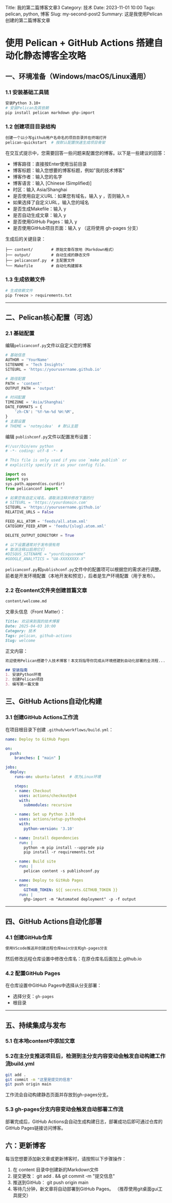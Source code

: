Title: 我的第二篇博客文章3
Category: 技术
Date: 2023-11-01 10:00
Tags: pelican, python, 博客
Slug: my-second-post2
Summary: 这是我使用Pelican创建的第二篇博客文章
# 使用 Pelican + GitHub Actions 搭建自动化静态博客全攻略

## 一、环境准备（Windows/macOS/Linux通用）

### 1.1 安装基础工具链
```bash
安装Python 3.10+
# 安装Pelican及其依赖
pip install pelican markdown ghp-import

```

### 1.2 创建项目目录结构
```bash
创建一个以小写github用户名命名的项目目录并在终端打开
pelican-quickstart  # 按默认配置快速生成项目骨架
```
在交互式提示中，您需要回答一些问题来配置您的博客。以下是一些建议的回答：

- 博客路径：直接按Enter使用当前目录
- 博客标题：输入您想要的博客标题，例如"我的技术博客"
- 博客作者：输入您的名字
- 博客语言：输入 [Chinese (Simplified)]
- 时区：输入 Asia/Shanghai
- 是否使用自定义URL：如果您有域名，输入 y ，否则输入 n
- 如果选择了自定义URL，输入您的域名
- 是否生成Makefile：输入 y
- 是否自动生成文章：输入 y
- 是否使用GitHub Pages：输入 y
- 是否使用GitHub项目页面：输入 y （这将使用 gh-pages 分支）

生成后的关键目录：
```
├── content/        # 原始文章存放地（Markdown格式）
├── output/         # 自动生成的静态文件
├── pelicanconf.py  # 主配置文件
└── Makefile        # 自动化构建脚本
```
### 1.3 生成依赖文件
```bash
# 生成依赖文件
pip freeze > requirements.txt
```
---

## 二、Pelican核心配置（可选）

### 2.1 基础配置
编辑`pelicanconf.py`文件以自定义您的博客
```python
# 基础信息
AUTHOR = 'YourName'
SITENAME = 'Tech Insights'
SITEURL = 'https://yourusername.github.io'

# 路径配置
PATH = 'content'
OUTPUT_PATH = 'output'

# 时间配置
TIMEZONE = 'Asia/Shanghai'
DATE_FORMATS = {
    'zh-CN': '%Y-%m-%d %H:%M',
}
# 主题设置
# THEME = 'notmyidea'  # 默认主题

```
编辑 `publishconf.py`文件以配置发布设置：
```python
#!/usr/bin/env python
# -*- coding: utf-8 -*- #

# This file is only used if you use `make publish` or
# explicitly specify it as your config file.

import os
import sys
sys.path.append(os.curdir)
from pelicanconf import *

# 如果您有自定义域名，请取消注释并修改下面的行
# SITEURL = 'https://yourdomain.com'
SITEURL = 'https://yourusername.github.io'
RELATIVE_URLS = False

FEED_ALL_ATOM = 'feeds/all.atom.xml'
CATEGORY_FEED_ATOM = 'feeds/{slug}.atom.xml'

DELETE_OUTPUT_DIRECTORY = True

# 以下设置通常对于发布很有用
# 取消注释以启用它们
#DISQUS_SITENAME = "yourdisqusname"
#GOOGLE_ANALYTICS = "UA-XXXXXXXX-X"
```
`pelicanconf.py`和`publishconf.py`文件中的配置项可以根据您的需求进行调整。前者是开发环境配置（本地开发和预览），后者是生产环境配置（用于发布）。
### 2.2 在content文件夹创建首篇文章
```bash
content/welcome.md
```

文章头信息（Front Matter）：
```markdown
Title: 欢迎来到我的技术博客
Date: 2025-04-03 10:00
Category: 技术
Tags: pelican, github-actions
Slug: welcome
```

正文内容：
```markdown
欢迎使用Pelican搭建个人技术博客！本文将指导你完成从环境搭建到自动化部署的全流程...

## 安装指南
1. 安装Python环境
2. 创建Pelican项目
3. 编写第一篇文章
```


## 三、GitHub Actions自动化构建

### 3.1 创建GitHub Actions工作流
在项目根目录下创建 `.github/workflows/build.yml`：
```yml
name: Deploy to GitHub Pages

on:
  push:
    branches: [ "main" ]

jobs:
  deploy:
    runs-on: ubuntu-latest  # 改为Linux环境

    steps:
    - name: Checkout
      uses: actions/checkout@v4
      with:
        submodules: recursive

    - name: Set up Python 3.10
      uses: actions/setup-python@v4
      with:
        python-version: '3.10'

    - name: Install dependencies
      run: |
        python -m pip install --upgrade pip
        pip install -r requirements.txt

    - name: Build site
      run: |
        pelican content -s publishconf.py

    - name: Deploy to GitHub Pages
      env:
        GITHUB_TOKEN: ${{ secrets.GITHUB_TOKEN }}
      run: |
        ghp-import -m "Automated deployment" -p -f output
```

---

## 四、GitHub Actions自动化部署

### 4.1 创建GitHub仓库
```bash
使用VScode推送并创建远程仓库main分支和gh-pages分支
```
然后修改远程仓库设置中修改仓库名：在原仓库名后面加上.github.io

### 4.2 配置GitHub Pages
在仓库设置中GitHub Pages中选择从分支部署：
- 选择分支：`gh-pages`
- 根目录

---

## 五、持续集成与发布

### 5.1 在本地content中添加文章

### 5.2在主分支推送项目后，检测到主分支内容变动会触发自动构建工作流build.yml
```bash
git add .
git commit -m "这里是提交的信息"
git push origin main
```
工作流会自动构建静态页面并存放到gh-pages分支。
### 5.3 gh-pages分支内容变动会触发自动部署工作流

部署完成后，GitHub Actions会自动生成构建日志，部署成功后即可通过仓库的GitHub Pages链接访问博客。
## 六：更新博客
每当您想要添加新文章或更新博客时，请按照以下步骤操作：

1. 在 content 目录中创建新的Markdown文件
3. 提交更改： git add . && git commit -m "提交信息"
4. 推送到GitHub： git push origin main
5. 等待几分钟，新文章将自动部署到GitHub Pages。
（推荐使用git桌面gui工具提交）